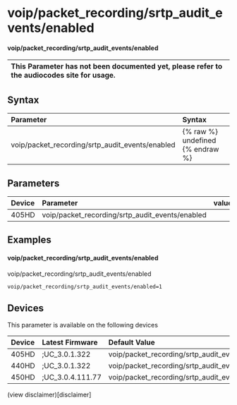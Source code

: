 ﻿---
description: voip/packet_recording/srtp_audit_events/enabled
search:
    keywords: ['voip','packet_recording','srtp_audit_events','enabled']
---

# voip/packet_recording/srtp_audit_events/enabled

#### voip/packet_recording/srtp_audit_events/enabled


| This Parameter has not been documented yet, please refer to the audiocodes site for usage.  |
| :--- |

## Syntax
| Parameter | Syntax |
| :--- | :--- |
|voip/packet_recording/srtp_audit_events/enabled | {% raw %} undefined {% endraw %} |

## Parameters
|Device|Parameter|value|Description|
|:---|:---|:---|:---|
| 405HD | voip/packet_recording/srtp_audit_events/enabled |  |  |

## Examples
#### voip/packet_recording/srtp_audit_events/enabled

voip/packet_recording/srtp_audit_events/enabled

```
voip/packet_recording/srtp_audit_events/enabled=1
```

## Devices
This parameter is available on the following devices

| Device | Latest Firmware | Default Value |
|:---|:---|:---|
| 405HD | ;UC_3.0.1.322 | voip/packet_recording/srtp_audit_events/enabled=1 
| 440HD | ;UC_3.0.1.322 | voip/packet_recording/srtp_audit_events/enabled=1 
| 450HD | ;UC_3.0.4.111.77 | voip/packet_recording/srtp_audit_events/enabled=1 

(view disclaimer)[disclaimer]
